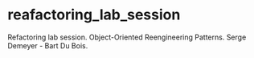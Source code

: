 reafactoring_lab_session
========================

Refactoring lab session. Object-Oriented Reengineering Patterns. Serge Demeyer - Bart Du Bois.
